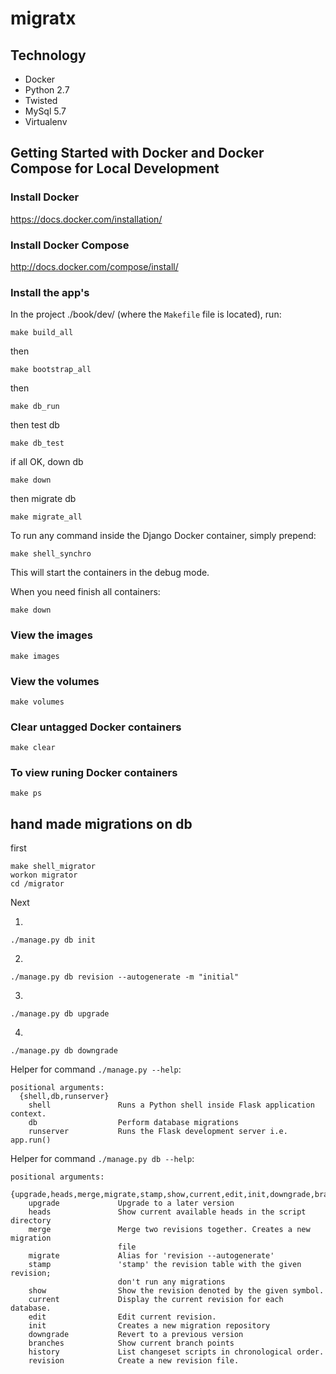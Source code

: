 migratx
========================

Technology
----------------
- Docker
- Python 2.7
- Twisted
- MySql 5.7
- Virtualenv


Getting Started with Docker and Docker Compose for Local Development
--------------------------------------------------------------------

### Install Docker

https://docs.docker.com/installation/

### Install Docker Compose

http://docs.docker.com/compose/install/

### Install the app's

In the project ./book/dev/ (where the `Makefile` file is located), run:

```
make build_all
```

then

```
make bootstrap_all
```

then

```
make db_run
```

then test db

```
make db_test
```

if all OK, down db

```
make down
```

then migrate db

```
make migrate_all
```

To run any command inside the Django Docker container, simply prepend:

```
make shell_synchro
```
This will start the containers in the debug mode.


When you need finish all containers:

```
make down
```


### View the images

```
make images
```

### View the volumes

```
make volumes
```

### Clear untagged Docker containers

```
make clear
```

### To view runing Docker containers

```
make ps
```


hand made migrations on db
--------------------------------------------------------------------

first

```
make shell_migrator
workon migrator
cd /migrator
```

Next

1.

```
./manage.py db init   
```

2.

```
./manage.py db revision --autogenerate -m "initial"
```

3.

```
./manage.py db upgrade
```

4.

```
./manage.py db downgrade
```

Helper for command ```./manage.py --help```:

```
positional arguments:
  {shell,db,runserver}
    shell               Runs a Python shell inside Flask application context.
    db                  Perform database migrations
    runserver           Runs the Flask development server i.e. app.run()

```

Helper for command ```./manage.py db --help```:

```
positional arguments:
  {upgrade,heads,merge,migrate,stamp,show,current,edit,init,downgrade,branches,history,revision}
    upgrade             Upgrade to a later version
    heads               Show current available heads in the script directory
    merge               Merge two revisions together. Creates a new migration
                        file
    migrate             Alias for 'revision --autogenerate'
    stamp               'stamp' the revision table with the given revision;
                        don't run any migrations
    show                Show the revision denoted by the given symbol.
    current             Display the current revision for each database.
    edit                Edit current revision.
    init                Creates a new migration repository
    downgrade           Revert to a previous version
    branches            Show current branch points
    history             List changeset scripts in chronological order.
    revision            Create a new revision file.

```